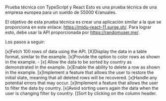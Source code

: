 Prueba técnica con TypeScript y React
Esto es una prueba técnica de una empresa europea para un sueldo de 55000 €/anuales.

El objetivo de esta prueba técnica es crear una aplicación similar a la que se proporciona en este enlace: https://midu-react-11.surge.sh/. Para lograr esto, debe usar la API proporcionada por https://randomuser.me/.

Los pasos a seguir:

[x]Fetch 100 rows of data using the API.
[X]Display the data in a table format, similar to the example.
[x]Provide the option to color rows as shown in the example. - 
[x] Allow the data to be sorted by country as demonstrated in the example.
[x]Enable the ability to delete a row as shown in the example.
[x]Implement a feature that allows the user to restore the initial state, meaning that all deleted rows will be recovered.
[x]Handle any potential errors that may occur.
[x]Implement a feature that allows the user to filter the data by country.
[x]Avoid sorting users again the data when the user is changing filter by country.
[]Sort by clicking on the column header.